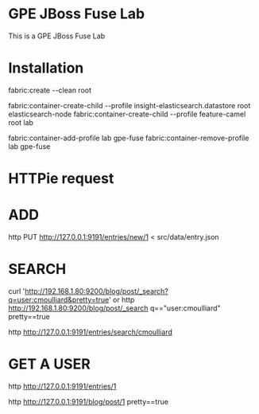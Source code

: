 GPE JBoss Fuse Lab
==================

This is a GPE JBoss Fuse Lab

Installation
============

fabric:create --clean root

fabric:container-create-child --profile insight-elasticsearch.datastore root elasticsearch-node
fabric:container-create-child --profile feature-camel root lab

fabric:container-add-profile lab gpe-fuse
fabric:container-remove-profile lab gpe-fuse

HTTPie request
==============

ADD
===
http PUT http://127.0.0.1:9191/entries/new/1 < src/data/entry.json

SEARCH
======
curl 'http://192.168.1.80:9200/blog/post/_search?q=user:cmoulliard&pretty=true'
or
http http://192.168.1.80:9200/blog/post/_search q=="user:cmoulliard" pretty==true

http http://127.0.0.1:9191/entries/search/cmoulliard

GET A USER
==========
http http://127.0.0.1:9191/entries/1

http http://127.0.0.1:9191/blog/post/1 pretty==true


